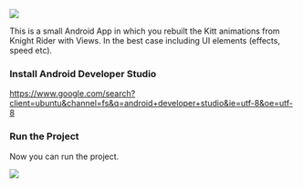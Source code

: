 ![](https://i.imgur.com/968P29U.png)



This is a small Android App in which you rebuilt the Kitt animations from Knight Rider with Views. In the best case including UI elements (effects, speed etc).

### Install Android Developer Studio

https://www.google.com/search?client=ubuntu&channel=fs&q=android+developer+studio&ie=utf-8&oe=utf-8

### Run the Project

Now you can run the project.

![](https://gm1.ggpht.com/mL2SfstUIeHaKwJyeEsYZW-x3jRGutIxdcr1D1iWdYO17eCoH3FIKPuNMuuDK6HzIf9kNs48wbuOGyCRMPulxA2oe1X2deaX22GYJ0MlFjhLVxpFPLfkUWDrUlpv0Md4nf9sYrIuFS0dTsLwEs32mNZw4Byy3Gkmw4Bmg2h0lQPzO5BjdiTpiaVLrs0nKtbYs7qd7M2F8UuhkmH-MUscUbO4WlCl_jYBiCtBBoVmVUCjH7y0Q7wg3RXWhwO1JL4pnAMQhRihL2ozVtqOO5XSFwQ7Mk_3TW8Ba3TRMBzem8QF3XODzGOTsdIWuvTfFvaScqhdjMckUy1hgX9ECpHAaAVyrnKG8wAroEiSqi6w1Qx4lisKu6d_lFofFbjPFn87llt5xtARb4oElCkLYMwvOnn2zJhP2gDZhtWKEmZyappZGkjVfYBZIOLDpFC555n1owZFzR4zu238wlOWTSz6x8_owmmS7OAM1y7vYH8Xy2lB5tTx0YFMM66jzPnJWdbQ5D87XgHOiaB1JcKVatpOyUkbdrrSYT1_bVUqDcytXa8PYIs90EG9hxOdT4IlcDUX2JQyXQfp731LI6rJ0J3KTD0eaYBOVd8sFXJRHFrHIsD12unJ04NZ2p8EYeEYG2zHLiVFb4ZZaauEIh62_PRIbgZiiR0rSlZWrNEeFeoqQ2-eIVMKNYKeDclYuDsTlmcIPsiln8XVySdl7pvtrNgbh33L_J5URhX3kezBoA=s0-l75-ft-l75-ft)


